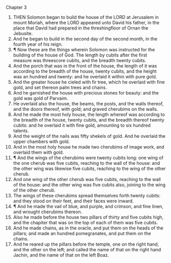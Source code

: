

Chapter 3

1. THEN Solomon began to build the house of the LORD at Jerusalem in mount Moriah, where the LORD appeared unto David his father, in the place that David had prepared in the threshingfloor of Ornan the Jebusite.
2. And he began to build in the second day of the second month, in the fourth year of his reign.
3. ¶ Now these are the things wherein Solomon was instructed for the building of the house of God.  The length by cubits after the first measure was threescore cubits, and the breadth twenty cubits.
4. And the porch that was in the front of the house, the length of it was according to the breadth of the house, twenty cubits, and the height was an hundred and twenty: and he overlaid it within with pure gold.
5. And the greater house he cieled with fir tree, which he overlaid with fine gold, and set thereon palm trees and chains.
6. And he garnished the house with precious stones for beauty: and the gold was gold of Parvaim.
7. He overlaid also the house, the beams, the posts, and the walls thereof, and the doors thereof, with gold; and graved cherubims on the walls.
8. And he made the most holy house, the length whereof was according to the breadth of the house, twenty cubits, and the breadth thereof twenty cubits: and he overlaid it with fine gold, amounting to six hundred talents.
9. And the weight of the nails was fifty shekels of gold.  And he overlaid the upper chambers with gold.
10. And in the most holy house he made two cherubims of image work, and overlaid them with gold.
11. ¶ And the wings of the cherubims were twenty cubits long: one wing of the one cherub was five cubits, reaching to the wall of the house: and the other wing was likewise five cubits, reaching to the wing of the other cherub.
12. And one wing of the other cherub was five cubits, reaching to the wall of the house: and the other wing was five cubits also, joining to the wing of the other cherub.
13. The wings of these cherubims spread themselves forth twenty cubits: and they stood on their feet, and their faces were inward.
14. ¶ And he made the vail of blue, and purple, and crimson, and fine linen, and wrought cherubims thereon.
15. Also he made before the house two pillars of thirty and five cubits high, and the chapiter that was on the top of each of them was five cubits.
16. And he made chains, as in the oracle, and put them on the heads of the pillars; and made an hundred pomegranates, and put them on the chains.
17. And he reared up the pillars before the temple, one on the right hand, and the other on the left; and called the name of that on the right hand Jachin, and the name of that on the left Boaz.
